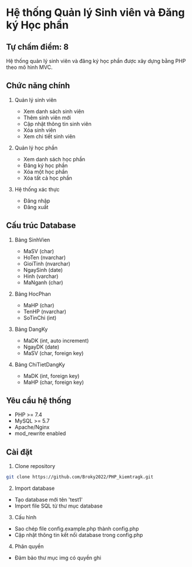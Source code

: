 # Hệ thống Quản lý Sinh viên và Đăng ký Học phần
## Tự chấm điểm: 8

Hệ thống quản lý sinh viên và đăng ký học phần được xây dựng bằng PHP theo mô hình MVC.

## Chức năng chính

1. Quản lý sinh viên
   - Xem danh sách sinh viên
   - Thêm sinh viên mới
   - Cập nhật thông tin sinh viên
   - Xóa sinh viên
   - Xem chi tiết sinh viên

2. Quản lý học phần
   - Xem danh sách học phần
   - Đăng ký học phần
   - Xóa một học phần
   - Xóa tất cả học phần

3. Hệ thống xác thực
   - Đăng nhập
   - Đăng xuất

## Cấu trúc Database

1. Bảng SinhVien
   - MaSV (char)
   - HoTen (nvarchar)
   - GioiTinh (nvarchar)
   - NgaySinh (date)
   - Hinh (varchar)
   - MaNganh (char)

2. Bảng HocPhan
   - MaHP (char)
   - TenHP (nvarchar)
   - SoTinChi (int)

3. Bảng DangKy
   - MaDK (int, auto increment)
   - NgayDK (date)
   - MaSV (char, foreign key)

4. Bảng ChiTietDangKy
   - MaDK (int, foreign key)
   - MaHP (char, foreign key)

## Yêu cầu hệ thống

- PHP >= 7.4
- MySQL >= 5.7
- Apache/Nginx
- mod_rewrite enabled

## Cài đặt

1. Clone repository
```bash
git clone https://github.com/Broky2022/PHP_kiemtragk.git
```

2. Import database
- Tạo database mới tên 'test1'
- Import file SQL từ thư mục database

3. Cấu hình
- Sao chép file config.example.php thành config.php
- Cập nhật thông tin kết nối database trong config.php

4. Phân quyền
- Đảm bảo thư mục img có quyền ghi
